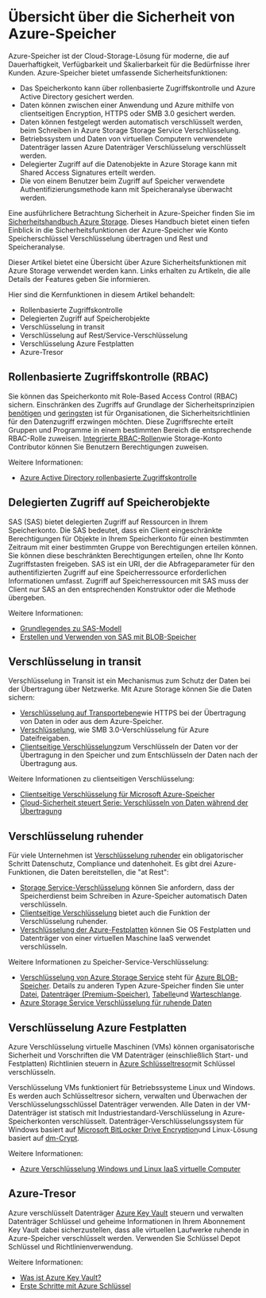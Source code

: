 <properties
   pageTitle="Übersicht über die Sicherheit von Azure-Speicher | Microsoft Azure"
   description=" Azure-Speicher ist der Cloud-Storage-Lösung für moderne, die auf Dauerhaftigkeit, Verfügbarkeit und Skalierbarkeit für die Bedürfnisse ihrer Kunden. Dieser Artikel enthält einen Überblick über die wichtigsten Azure Sicherheitsfunktionen mit Azure Storage. "
   services="security"
   documentationCenter="na"
   authors="TerryLanfear"
   manager="MBaldwin"
   editor="TomSh"/>

<tags
   ms.service="security"
   ms.devlang="na"
   ms.topic="article"
   ms.tgt_pltfrm="na"
   ms.workload="na"
   ms.date="09/16/2016"
   ms.author="terrylan"/>

# <a name="azure-storage-security-overview"></a>Übersicht über die Sicherheit von Azure-Speicher

Azure-Speicher ist der Cloud-Storage-Lösung für moderne, die auf Dauerhaftigkeit, Verfügbarkeit und Skalierbarkeit für die Bedürfnisse ihrer Kunden. Azure-Speicher bietet umfassende Sicherheitsfunktionen:

- Das Speicherkonto kann über rollenbasierte Zugriffskontrolle und Azure Active Directory gesichert werden.
- Daten können zwischen einer Anwendung und Azure mithilfe von clientseitigen Encryption, HTTPS oder SMB 3.0 gesichert werden.
- Daten können festgelegt werden automatisch verschlüsselt werden, beim Schreiben in Azure Storage Storage Service Verschlüsselung.
- Betriebssystem und Daten von virtuellen Computern verwendete Datenträger lassen Azure Datenträger Verschlüsselung verschlüsselt werden.
- Delegierter Zugriff auf die Datenobjekte in Azure Storage kann mit Shared Access Signatures erteilt werden.
- Die von einem Benutzer beim Zugriff auf Speicher verwendete Authentifizierungsmethode kann mit Speicheranalyse überwacht werden.

Eine ausführlichere Betrachtung Sicherheit in Azure-Speicher finden Sie im [Sicherheitshandbuch Azure Storage](../storage/storage-security-guide.md). Dieses Handbuch bietet einen tiefen Einblick in die Sicherheitsfunktionen der Azure-Speicher wie Konto Speicherschlüssel Verschlüsselung übertragen und Rest und Speicheranalyse.

Dieser Artikel bietet eine Übersicht über Azure Sicherheitsfunktionen mit Azure Storage verwendet werden kann. Links erhalten zu Artikeln, die alle Details der Features geben Sie informieren.

Hier sind die Kernfunktionen in diesem Artikel behandelt:

- Rollenbasierte Zugriffskontrolle
- Delegierten Zugriff auf Speicherobjekte
- Verschlüsselung in transit
- Verschlüsselung auf Rest/Service-Verschlüsselung
- Verschlüsselung Azure Festplatten
- Azure-Tresor

## <a name="role-based-access-control-rbac"></a>Rollenbasierte Zugriffskontrolle (RBAC)

Sie können das Speicherkonto mit Role-Based Access Control (RBAC) sichern. Einschränken des Zugriffs auf Grundlage der Sicherheitsprinzipien [benötigen](https://en.wikipedia.org/wiki/Need_to_know) und [geringsten](https://en.wikipedia.org/wiki/Principle_of_least_privilege) ist für Organisationen, die Sicherheitsrichtlinien für den Datenzugriff erzwingen möchten. Diese Zugriffsrechte erteilt Gruppen und Programme in einem bestimmten Bereich die entsprechende RBAC-Rolle zuweisen. [Integrierte RBAC-Rollen](../active-directory/role-based-access-built-in-roles.md)wie Storage-Konto Contributor können Sie Benutzern Berechtigungen zuweisen.

Weitere Informationen:

- [Azure Active Directory rollenbasierte Zugriffskontrolle](../active-directory/role-based-access-control-configure.md)

## <a name="delegated-access-to-storage-objects"></a>Delegierten Zugriff auf Speicherobjekte

SAS (SAS) bietet delegierten Zugriff auf Ressourcen in Ihrem Speicherkonto. Die SAS bedeutet, dass ein Client eingeschränkte Berechtigungen für Objekte in Ihrem Speicherkonto für einen bestimmten Zeitraum mit einer bestimmten Gruppe von Berechtigungen erteilen können. Sie können diese beschränkten Berechtigungen erteilen, ohne Ihr Konto Zugriffstasten freigeben. SAS ist ein URI, der die Abfrageparameter für den authentifizierten Zugriff auf eine Speicherressource erforderlichen Informationen umfasst. Zugriff auf Speicherressourcen mit SAS muss der Client nur SAS an den entsprechenden Konstruktor oder die Methode übergeben.

Weitere Informationen:

- [Grundlegendes zu SAS-Modell](../storage/storage-dotnet-shared-access-signature-part-1.md)
- [Erstellen und Verwenden von SAS mit BLOB-Speicher](../storage/storage-dotnet-shared-access-signature-part-2.md)

## <a name="encryption-in-transit"></a>Verschlüsselung in transit
Verschlüsselung in Transit ist ein Mechanismus zum Schutz der Daten bei der Übertragung über Netzwerke. Mit Azure Storage können Sie die Daten sichern:

- [Verschlüsselung auf Transportebene](../storage/storage-security-guide.md#encryption-in-transit)wie HTTPS bei der Übertragung von Daten in oder aus dem Azure-Speicher.
- [Verschlüsselung](../storage/storage-security-guide.md#using-encryption-during-transit-with-azure-file-shares), wie SMB 3.0-Verschlüsselung für Azure Dateifreigaben.
- [Clientseitige Verschlüsselung](../storage/storage-security-guide.md#using-client-side-encryption-to-secure-data-that-you-send-to-storage)zum Verschlüsseln der Daten vor der Übertragung in den Speicher und zum Entschlüsseln der Daten nach der Übertragung aus.

Weitere Informationen zu clientseitigen Verschlüsselung:

- [Clientseitige Verschlüsselung für Microsoft Azure-Speicher](https://blogs.msdn.microsoft.com/windowsazurestorage/2015/04/28/client-side-encryption-for-microsoft-azure-storage-preview/)
- [Cloud-Sicherheit steuert Serie: Verschlüsseln von Daten während der Übertragung](http://blogs.microsoft.com/cybertrust/2015/08/10/cloud-security-controls-series-encrypting-data-in-transit/)

## <a name="encryption-at-rest"></a>Verschlüsselung ruhender

Für viele Unternehmen ist [Verschlüsselung ruhender](https://blogs.microsoft.com/cybertrust/2015/09/10/cloud-security-controls-series-encrypting-data-at-rest/) ein obligatorischer Schritt Datenschutz, Compliance und datenhoheit. Es gibt drei Azure-Funktionen, die Daten bereitstellen, die "at Rest":

- [Storage Service-Verschlüsselung](../storage/storage-security-guide.md#encryption-at-rest) können Sie anfordern, dass der Speicherdienst beim Schreiben in Azure-Speicher automatisch Daten verschlüsseln.
- [Clientseitige Verschlüsselung](../storage/storage-security-guide.md#client-side-encryption) bietet auch die Funktion der Verschlüsselung ruhender.
- [Verschlüsselung der Azure-Festplatten](../storage/storage-security-guide.md#using-azure-disk-encryption-to-encrypt-disks-used-by-your-virtual-machines) können Sie OS Festplatten und Datenträger von einer virtuellen Maschine IaaS verwendet verschlüsseln.

Weitere Informationen zu Speicher-Service-Verschlüsselung:

- [Verschlüsselung von Azure Storage Service](https://azure.microsoft.com/services/storage/) steht für [Azure BLOB-Speicher](https://azure.microsoft.com/services/storage/blobs/). Details zu anderen Typen Azure-Speicher finden Sie unter [Datei](https://azure.microsoft.com/services/storage/files/), [Datenträger (Premium-Speicher)](https://azure.microsoft.com/services/storage/premium-storage/), [Tabelle](https://azure.microsoft.com/services/storage/tables/)und [Warteschlange](https://azure.microsoft.com/services/storage/queues/).
- [Azure Storage Service Verschlüsselung für ruhende Daten](../storage/storage-service-encryption.md)

## <a name="azure-disk-encryption"></a>Verschlüsselung Azure Festplatten

Azure Verschlüsselung virtuelle Maschinen (VMs) können organisatorische Sicherheit und Vorschriften die VM Datenträger (einschließlich Start- und Festplatten) Richtlinien steuern in [Azure Schlüsseltresor](https://azure.microsoft.com/services/key-vault/)mit Schlüssel verschlüsseln.

Verschlüsselung VMs funktioniert für Betriebssysteme Linux und Windows. Es werden auch Schlüsseltresor sichern, verwalten und Überwachen der Verschlüsselungsschlüssel Datenträger verwenden. Alle Daten in der VM-Datenträger ist statisch mit Industriestandard-Verschlüsselung in Azure-Speicherkonten verschlüsselt. Datenträger-Verschlüsselungssystem für Windows basiert auf [Microsoft BitLocker Drive Encryption](https://technet.microsoft.com/library/cc732774.aspx)und Linux-Lösung basiert auf [dm-Crypt](https://en.wikipedia.org/wiki/Dm-crypt).

Weitere Informationen:

- [Azure Verschlüsselung Windows und Linux IaaS virtuelle Computer](https://gallery.technet.microsoft.com/Azure-Disk-Encryption-for-a0018eb0)

## <a name="azure-key-vault"></a>Azure-Tresor

Azure verschlüsselt Datenträger [Azure Key Vault](https://azure.microsoft.com/services/key-vault/) steuern und verwalten Datenträger Schlüssel und geheime Informationen in Ihrem Abonnement Key Vault dabei sicherzustellen, dass alle virtuellen Laufwerke ruhende in Azure-Speicher verschlüsselt werden. Verwenden Sie Schlüssel Depot Schlüssel und Richtlinienverwendung.

Weitere Informationen:

- [Was ist Azure Key Vault?](../key-vault/key-vault-whatis.md)
- [Erste Schritte mit Azure Schlüssel](../key-vault/key-vault-get-started.md)
